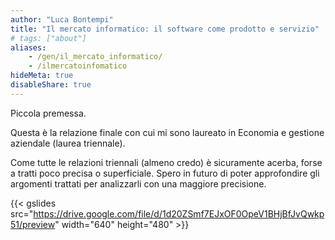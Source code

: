 ```yaml
---
author: "Luca Bontempi"
title: "Il mercato informatico: il software come prodotto e servizio"
# tags: ["about"]
aliases:
    - /gen/il_mercato_informatico/
    - /ilmercatoinfomatico
hideMeta: true
disableShare: true
---
```


Piccola premessa.

Questa è la relazione finale con cui mi sono laureato in Economia e gestione aziendale (laurea triennale). 

Come tutte le relazioni triennali (almeno credo) è sicuramente acerba, forse a tratti poco precisa o superficiale. Spero in futuro di poter approfondire gli argomenti trattati per analizzarli con una maggiore precisione.

{{< gslides src="https://drive.google.com/file/d/1d20ZSmf7EJxOF0OpeV1BHjBfJvQwkp51/preview" width="640" height="480" >}}